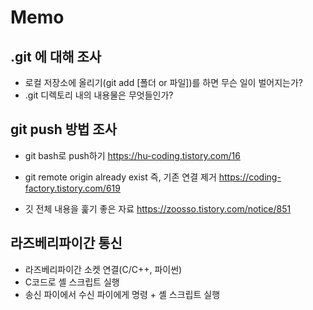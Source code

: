 # Memo

## .git 에 대해 조사

* 로컬 저장소에 올리기(git add [폴더 or 파일])를 하면 무슨 일이 벌어지는가?
* .git 디렉토리 내의 내용물은 무엇들인가?

## git push 방법 조사

* git bash로 push하기 https://hu-coding.tistory.com/16
* git remote origin already exist
  즉, 기존 연결 제거
  https://coding-factory.tistory.com/619

* 깃 전체 내용을 훑기 좋은 자료 https://zoosso.tistory.com/notice/851

## 라즈베리파이간 통신

* 라즈베리파이간 소켓 연결(C/C++, 파이썬)
* C코드로 셸 스크립트 실행
* 송신 파이에서 수신 파이에게 명령 + 셸 스크립트 실행

